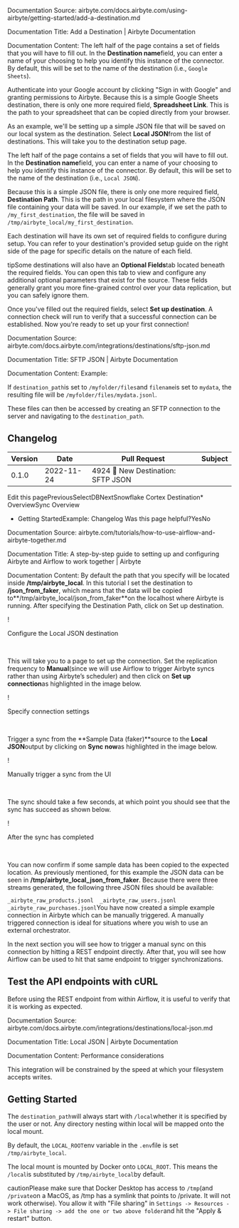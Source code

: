 Documentation Source:
airbyte.com/docs.airbyte.com/using-airbyte/getting-started/add-a-destination.md

Documentation Title:
Add a Destination | Airbyte Documentation

Documentation Content:
The left half of the page contains a set of fields that you will have to fill out. In the **Destination name**field, you can enter a name of your choosing to help you identify this instance of the connector. By default, this will be set to the name of the destination (i.e., `Google Sheets`).

Authenticate into your Google account by clicking "Sign in with Google" and granting permissions to Airbyte. Because this is a simple Google Sheets destination, there is only one more required field, **Spreadsheet Link**. This is the path to your spreadsheet that can be copied directly from your browser.

As an example, we'll be setting up a simple JSON file that will be saved on our local system as the destination. Select **Local JSON**from the list of destinations. This will take you to the destination setup page.

The left half of the page contains a set of fields that you will have to fill out. In the **Destination name**field, you can enter a name of your choosing to help you identify this instance of the connector. By default, this will be set to the name of the destination (i.e., `Local JSON`).

Because this is a simple JSON file, there is only one more required field, **Destination Path**. This is the path in your local filesystem where the JSON file containing your data will be saved. In our example, if we set the path to `/my_first_destination`, the file will be saved in `/tmp/airbyte_local/my_first_destination`.

Each destination will have its own set of required fields to configure during setup. You can refer to your destination's provided setup guide on the right side of the page for specific details on the nature of each field.

tipSome destinations will also have an **Optional Fields**tab located beneath the required fields. You can open this tab to view and configure any additional optional parameters that exist for the source. These fields generally grant you more fine-grained control over your data replication, but you can safely ignore them.

Once you've filled out the required fields, select **Set up destination**. A connection check will run to verify that a successful connection can be established. Now you're ready to set up your first connection!



Documentation Source:
airbyte.com/docs.airbyte.com/integrations/destinations/sftp-json.md

Documentation Title:
SFTP JSON | Airbyte Documentation

Documentation Content:
Example:​

If `destination_path`is set to `/myfolder/files`and `filename`is set to `mydata`, the resulting file will be `/myfolder/files/mydata.jsonl`.

These files can then be accessed by creating an SFTP connection to the server and navigating to the `destination_path`.

Changelog​
----------



| Version | Date | Pull Request | Subject |
| --- | --- | --- | --- |
| 0.1.0 | 2022-11-24 |4924 🎉 New Destination: SFTP JSON |

Edit this pagePreviousSelectDBNextSnowflake Cortex Destination* OverviewSync Overview
* Getting StartedExample:
Changelog
Was this page helpful?YesNo



Documentation Source:
airbyte.com/tutorials/how-to-use-airflow-and-airbyte-together.md

Documentation Title:
A step-by-step guide to setting up and configuring Airbyte and Airflow to work together | Airbyte

Documentation Content:
By default the path that you specify will be located inside **/tmp/airbyte\_local**. In this tutorial I set the destination to **/json\_from\_faker**, which means that the data will be copied to**/tmp/airbyte\_local/json\_from\_faker**on the localhost where Airbyte is running. After specifying the Destination Path, click on Set up destination. 

!

Configure the Local JSON destination

‍

This will take you to a page to set up the connection. Set the replication frequency to **Manual**(since we will use Airflow to trigger Airbyte syncs rather than using Airbyte’s scheduler) and then click on **Set up connection**as highlighted in the image below.

!

Specify connection settings

‍

Trigger a sync from the **Sample Data (faker)**source to the **Local JSON**output by clicking on **Sync now**as highlighted in the image below.

!

Manually trigger a sync from the UI

‍

The sync should take a few seconds, at which point you should see that the sync has succeed as shown below.

!

After the sync has completed

‍

You can now confirm if some sample data has been copied to the expected location. As previously mentioned, for this example the JSON data can be seen in **/tmp/airbyte\_local\_json\_from\_faker**. Because there were three streams generated, the following three JSON files should be available: 

`_airbyte_raw_products.jsonl 
_airbyte_raw_users.jsonl
_airbyte_raw_purchases.jsonl`You have now created a simple example connection in Airbyte which can be manually triggered. A manually triggered connection is ideal for situations where you wish to use an external orchestrator. 

In the next section you will see how to trigger a manual sync on this connection by hitting a REST endpoint directly. After that, you will see how Airflow can be used to hit that same endpoint to trigger synchronizations. 

Test the API endpoints with cURL
--------------------------------

Before using the REST endpoint from within Airflow, it is useful to verify that it is working as expected.



Documentation Source:
airbyte.com/docs.airbyte.com/integrations/destinations/local-json.md

Documentation Title:
Local JSON | Airbyte Documentation

Documentation Content:
Performance considerations​

This integration will be constrained by the speed at which your filesystem accepts writes.

Getting Started​
----------------

The `destination_path`will always start with `/local`whether it is specified by the user or not. Any directory nesting within local will be mapped onto the local mount.

By default, the `LOCAL_ROOT`env variable in the `.env`file is set `/tmp/airbyte_local`.

The local mount is mounted by Docker onto `LOCAL_ROOT`. This means the `/local`is substituted by `/tmp/airbyte_local`by default.

cautionPlease make sure that Docker Desktop has access to `/tmp`(and `/private`on a MacOS, as /tmp has a symlink that points to /private. It will not work otherwise). You allow it with "File sharing" in `Settings -> Resources -> File sharing -> add the one or two above folder`and hit the "Apply & restart" button.



